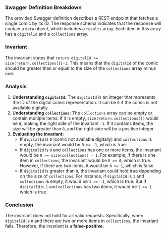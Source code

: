 ### Swagger Definition Breakdown
The provided Swagger definition describes a REST endpoint that fetches a single comic by its ID. The response schema indicates that the response will contain a `data` object, which includes a `results` array. Each item in this array has a `digitalId` and a `collections` array.

### Invariant
The invariant states that `return.digitalId >= size(return.collections[])-1`. This means that the `digitalId` of the comic should be greater than or equal to the size of the `collections` array minus one.

### Analysis
1. **Understanding `digitalId`:** The `digitalId` is an integer that represents the ID of the digital comic representation. It can be `0` if the comic is not available digitally.
2. **Understanding `collections`:** The `collections` array can be empty or contain multiple items. If it is empty, `size(return.collections[])` would be `0`, making the right side of the invariant `-1`. If it contains items, the size will be greater than `0`, and the right side will be a positive integer.
3. **Evaluating the invariant:** 
   - If `digitalId` is `0` (comic not available digitally) and `collections` is empty, the invariant would be `0 >= -1`, which is true.
   - If `digitalId` is `0` and `collections` has one or more items, the invariant would be `0 >= size(collections) - 1`. For example, if there is one item in `collections`, the invariant would be `0 >= 0`, which is true. However, if there are two items, it would be `0 >= 1`, which is false.
   - If `digitalId` is greater than `0`, the invariant could hold true depending on the size of `collections`. For instance, if `digitalId` is `1` and `collections` is empty, it would be `1 >= -1`, which is true. But if `digitalId` is `1` and `collections` has two items, it would be `1 >= 1`, which is true.

### Conclusion
The invariant does not hold for all valid requests. Specifically, when `digitalId` is `0` and there are two or more items in `collections`, the invariant fails. Therefore, the invariant is a **false-positive**.
